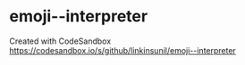 # emoji--interpreter
Created with CodeSandbox
https://codesandbox.io/s/github/linkinsunil/emoji--interpreter
